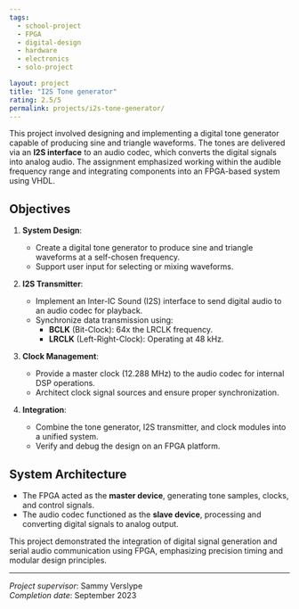 ```yaml
---
tags:
  - school-project
  - FPGA
  - digital-design
  - hardware
  - electronics
  - solo-project

layout: project
title: "I2S Tone generator"
rating: 2.5/5
permalink: projects/i2s-tone-generator/
---
```


This project involved designing and implementing a digital tone generator capable of producing sine and triangle waveforms. The tones are delivered via an **I2S interface** to an audio codec, which converts the digital signals into analog audio. The assignment emphasized working within the audible frequency range and integrating components into an FPGA-based system using VHDL.

## Objectives

1. **System Design**:
   - Create a digital tone generator to produce sine and triangle waveforms at a self-chosen frequency.
   - Support user input for selecting or mixing waveforms.

2. **I2S Transmitter**:
   - Implement an Inter-IC Sound (I2S) interface to send digital audio to an audio codec for playback.
   - Synchronize data transmission using:
     - **BCLK** (Bit-Clock): 64x the LRCLK frequency.
     - **LRCLK** (Left-Right-Clock): Operating at 48 kHz.

3. **Clock Management**:
   - Provide a master clock (12.288 MHz) to the audio codec for internal DSP operations.
   - Architect clock signal sources and ensure proper synchronization.

4. **Integration**:
   - Combine the tone generator, I2S transmitter, and clock modules into a unified system.
   - Verify and debug the design on an FPGA platform.

## System Architecture

- The FPGA acted as the **master device**, generating tone samples, clocks, and control signals.
- The audio codec functioned as the **slave device**, processing and converting digital signals to analog output.

This project demonstrated the integration of digital signal generation and serial audio communication using FPGA, emphasizing precision timing and modular design principles.

---

*Project supervisor*: Sammy Verslype  
*Completion date*: September 2023  
